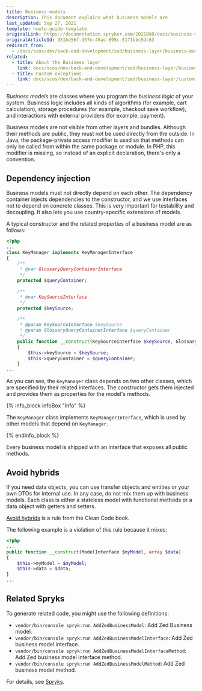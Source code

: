 ```yaml
---
title: Business models
description: This document explains what business models are
last_updated: Sep 27, 2021
template: howto-guide-template
originalLink: https://documentation.spryker.com/2021080/docs/business-models
originalArticleId: 951be56f-357e-46ac-895c-5171bbc5dc63
redirect_from:
  - /docs/scos/dev/back-end-development/zed/business-layer/business-models.html
related:
  - title: About the Business layer
    link: docs/scos/dev/back-end-development/zed/business-layer/business-layer.html
  - title: Custom exceptions
    link: docs/scos/dev/back-end-development/zed/business-layer/custom-exceptions.html
---
```


*Business models* are classes where you program the *business logic* of your system. Business logic includes all kinds of algorithms (for example, cart calculation), storage procedures (for example, checkout save workflow), and interactions with external providers (for example, payment).

Business models are not visible from other layers and bundles. Although their methods are public, they must not be used directly from the outside. In Java, the package-private access modifier is used so that methods can only be called from within the same package or module. In PHP, this modifier is missing, so instead of an explicit declaration, there's only a convention.

## Dependency injection

Business models must not directly depend on each other. The dependency container injects dependencies to the constructor, and we use interfaces not to depend on concrete classes. This is very important for testability and decoupling. It also lets you use country-specific extensions of models.

A typical constructor and the related properties of a business model are as follows:

```php
<?php
...
class KeyManager implements KeyManagerInterface
{
    /**
     * @var GlossaryQueryContainerInterface
     */
    protected $queryContainer;

    /**
     * @var KeySourceInterface
     */
    protected $keySource;

    /**
     * @param KeySourceInterface $keySource
     * @param GlossaryQueryContainerInterface $queryContainer
     */
    public function __construct(KeySourceInterface $keySource, GlossaryQueryContainerInterface $queryContainer)
    {
        $this->keySource = $keySource;
        $this->queryContainer = $queryContainer;
    }
...
```

As you can see, the `KeyManager` class depends on two other classes, which are specified by their related interfaces. The constructor gets them injected and provides them as properties for the model's methods.

{% info_block infoBox "Info" %}

The `KeyManager` class implements `KeyManagerInterface`, which is used by other models that depend on `KeyManager`.

{% endinfo_block %}

Every business model is shipped with an interface that exposes all public methods.

## Avoid hybrids

If you need data objects, you can use transfer objects and entities or your own DTOs for internal use. In any case, do not mix them up with business models. Each class is either a stateless model with functional methods or a data object with getters and setters.

[Avoid hybrids](https://books.google.de/books?id=_i6bDeoCQzsC&lpg=PT172&ots=eo5Pxl9g22&dq=Avoid%20hybrids%20clean%20code&hl=de&pg=PT172#v=onepage&q=Avoid%20hybrids%20clean%20code&f=false) is a rule from the Clean Code book.

The following example is a violation of this rule because it mixes:

```php
<?php
...
public function __construct(ModelInterface $myModel, array $data)
{
    $this->myModel = $myModel;
    $this->data = $data;
}
...
```

## Related Spryks

To generate related code, you might use the following definitions:

* `vendor/bin/console spryk:run AddZedBusinessModel`: Add Zed Business model.
* `vendor/bin/console spryk:run AddZedBusinessModelInterface`: Add Zed business model interface.
* `vendor/bin/console spryk:run AddZedBusinessModelInterfaceMethod`: Add Zed business model interface method.
* `vendor/bin/console spryk:run AddZedBusinessModelMethod`: Add Zed business model method.

For details, see [Spryks](/docs/sdk/dev/spryks/spryks.html).
